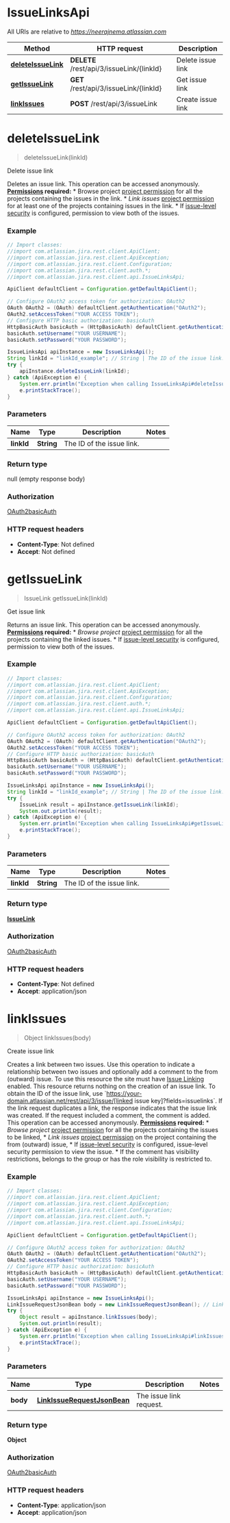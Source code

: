 # IssueLinksApi

All URIs are relative to *https://neerajnema.atlassian.com*

Method | HTTP request | Description
------------- | ------------- | -------------
[**deleteIssueLink**](IssueLinksApi.md#deleteIssueLink) | **DELETE** /rest/api/3/issueLink/{linkId} | Delete issue link
[**getIssueLink**](IssueLinksApi.md#getIssueLink) | **GET** /rest/api/3/issueLink/{linkId} | Get issue link
[**linkIssues**](IssueLinksApi.md#linkIssues) | **POST** /rest/api/3/issueLink | Create issue link

<a name="deleteIssueLink"></a>
# **deleteIssueLink**
> deleteIssueLink(linkId)

Delete issue link

Deletes an issue link.  This operation can be accessed anonymously.  **[Permissions](#permissions) required:**   *  Browse project [project permission](https://confluence.atlassian.com/x/yodKLg) for all the projects containing the issues in the link.  *  *Link issues* [project permission](https://confluence.atlassian.com/x/yodKLg) for at least one of the projects containing issues in the link.  *  If [issue-level security](https://confluence.atlassian.com/x/J4lKLg) is configured, permission to view both of the issues.

### Example
```java
// Import classes:
//import com.atlassian.jira.rest.client.ApiClient;
//import com.atlassian.jira.rest.client.ApiException;
//import com.atlassian.jira.rest.client.Configuration;
//import com.atlassian.jira.rest.client.auth.*;
//import com.atlassian.jira.rest.client.api.IssueLinksApi;

ApiClient defaultClient = Configuration.getDefaultApiClient();

// Configure OAuth2 access token for authorization: OAuth2
OAuth OAuth2 = (OAuth) defaultClient.getAuthentication("OAuth2");
OAuth2.setAccessToken("YOUR ACCESS TOKEN");
// Configure HTTP basic authorization: basicAuth
HttpBasicAuth basicAuth = (HttpBasicAuth) defaultClient.getAuthentication("basicAuth");
basicAuth.setUsername("YOUR USERNAME");
basicAuth.setPassword("YOUR PASSWORD");

IssueLinksApi apiInstance = new IssueLinksApi();
String linkId = "linkId_example"; // String | The ID of the issue link.
try {
    apiInstance.deleteIssueLink(linkId);
} catch (ApiException e) {
    System.err.println("Exception when calling IssueLinksApi#deleteIssueLink");
    e.printStackTrace();
}
```

### Parameters

Name | Type | Description  | Notes
------------- | ------------- | ------------- | -------------
 **linkId** | **String**| The ID of the issue link. |

### Return type

null (empty response body)

### Authorization

[OAuth2](../README.md#OAuth2)[basicAuth](../README.md#basicAuth)

### HTTP request headers

 - **Content-Type**: Not defined
 - **Accept**: Not defined

<a name="getIssueLink"></a>
# **getIssueLink**
> IssueLink getIssueLink(linkId)

Get issue link

Returns an issue link.  This operation can be accessed anonymously.  **[Permissions](#permissions) required:**   *  *Browse project* [project permission](https://confluence.atlassian.com/x/yodKLg) for all the projects containing the linked issues.  *  If [issue-level security](https://confluence.atlassian.com/x/J4lKLg) is configured, permission to view both of the issues.

### Example
```java
// Import classes:
//import com.atlassian.jira.rest.client.ApiClient;
//import com.atlassian.jira.rest.client.ApiException;
//import com.atlassian.jira.rest.client.Configuration;
//import com.atlassian.jira.rest.client.auth.*;
//import com.atlassian.jira.rest.client.api.IssueLinksApi;

ApiClient defaultClient = Configuration.getDefaultApiClient();

// Configure OAuth2 access token for authorization: OAuth2
OAuth OAuth2 = (OAuth) defaultClient.getAuthentication("OAuth2");
OAuth2.setAccessToken("YOUR ACCESS TOKEN");
// Configure HTTP basic authorization: basicAuth
HttpBasicAuth basicAuth = (HttpBasicAuth) defaultClient.getAuthentication("basicAuth");
basicAuth.setUsername("YOUR USERNAME");
basicAuth.setPassword("YOUR PASSWORD");

IssueLinksApi apiInstance = new IssueLinksApi();
String linkId = "linkId_example"; // String | The ID of the issue link.
try {
    IssueLink result = apiInstance.getIssueLink(linkId);
    System.out.println(result);
} catch (ApiException e) {
    System.err.println("Exception when calling IssueLinksApi#getIssueLink");
    e.printStackTrace();
}
```

### Parameters

Name | Type | Description  | Notes
------------- | ------------- | ------------- | -------------
 **linkId** | **String**| The ID of the issue link. |

### Return type

[**IssueLink**](IssueLink.md)

### Authorization

[OAuth2](../README.md#OAuth2)[basicAuth](../README.md#basicAuth)

### HTTP request headers

 - **Content-Type**: Not defined
 - **Accept**: application/json

<a name="linkIssues"></a>
# **linkIssues**
> Object linkIssues(body)

Create issue link

Creates a link between two issues. Use this operation to indicate a relationship between two issues and optionally add a comment to the from (outward) issue. To use this resource the site must have [Issue Linking](https://confluence.atlassian.com/x/yoXKM) enabled.  This resource returns nothing on the creation of an issue link. To obtain the ID of the issue link, use &#x60;https://your-domain.atlassian.net/rest/api/3/issue/[linked issue key]?fields&#x3D;issuelinks&#x60;.  If the link request duplicates a link, the response indicates that the issue link was created. If the request included a comment, the comment is added.  This operation can be accessed anonymously.  **[Permissions](#permissions) required:**   *  *Browse project* [project permission](https://confluence.atlassian.com/x/yodKLg) for all the projects containing the issues to be linked,  *  *Link issues* [project permission](https://confluence.atlassian.com/x/yodKLg) on the project containing the from (outward) issue,  *  If [issue-level security](https://confluence.atlassian.com/x/J4lKLg) is configured, issue-level security permission to view the issue.  *  If the comment has visibility restrictions, belongs to the group or has the role visibility is restricted to.

### Example
```java
// Import classes:
//import com.atlassian.jira.rest.client.ApiClient;
//import com.atlassian.jira.rest.client.ApiException;
//import com.atlassian.jira.rest.client.Configuration;
//import com.atlassian.jira.rest.client.auth.*;
//import com.atlassian.jira.rest.client.api.IssueLinksApi;

ApiClient defaultClient = Configuration.getDefaultApiClient();

// Configure OAuth2 access token for authorization: OAuth2
OAuth OAuth2 = (OAuth) defaultClient.getAuthentication("OAuth2");
OAuth2.setAccessToken("YOUR ACCESS TOKEN");
// Configure HTTP basic authorization: basicAuth
HttpBasicAuth basicAuth = (HttpBasicAuth) defaultClient.getAuthentication("basicAuth");
basicAuth.setUsername("YOUR USERNAME");
basicAuth.setPassword("YOUR PASSWORD");

IssueLinksApi apiInstance = new IssueLinksApi();
LinkIssueRequestJsonBean body = new LinkIssueRequestJsonBean(); // LinkIssueRequestJsonBean | The issue link request.
try {
    Object result = apiInstance.linkIssues(body);
    System.out.println(result);
} catch (ApiException e) {
    System.err.println("Exception when calling IssueLinksApi#linkIssues");
    e.printStackTrace();
}
```

### Parameters

Name | Type | Description  | Notes
------------- | ------------- | ------------- | -------------
 **body** | [**LinkIssueRequestJsonBean**](LinkIssueRequestJsonBean.md)| The issue link request. |

### Return type

**Object**

### Authorization

[OAuth2](../README.md#OAuth2)[basicAuth](../README.md#basicAuth)

### HTTP request headers

 - **Content-Type**: application/json
 - **Accept**: application/json


